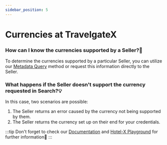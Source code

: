 ```yaml
---
sidebar_position: 5
---
```


# Currencies at TravelgateX

### How can I know the currencies supported by a Seller?🔎
To determine the currencies supported by a particular Seller, you can utilize our [Metadata Query](/kb/our-products/are-you-a-buyer/our-methods/static-content/hotel-x-metadata-query) method or request this information directly to the Seller.

### What happens if the Seller doesn't support the currency requested in Search?💡
In this case, two scenarios are possible:
1. The Seller returns an error caused by the currency not being supported by them.
1. The Seller returns the currency set up on their end for your credentials.

:::tip
Don't forget to check our [Documentation](/docs/apis/for-buyers/hotel-x-pull-buyers-api/quickstart) and [Hotel-X Playground](/playground) for further information🚀
:::
